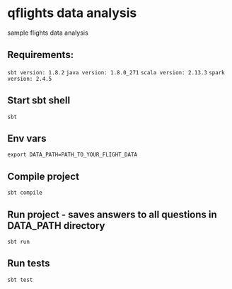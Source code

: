 # qflights data analysis
sample flights data analysis

## Requirements:
`sbt version: 1.8.2`
`java version: 1.8.0_271`
`scala version: 2.13.3`
`spark version: 2.4.5`

## Start sbt shell
`sbt`

## Env vars

`export DATA_PATH=PATH_TO_YOUR_FLIGHT_DATA`

## Compile project
`sbt compile`

## Run project - saves answers to all questions in DATA_PATH directory
`sbt run`

## Run tests
`sbt test`
